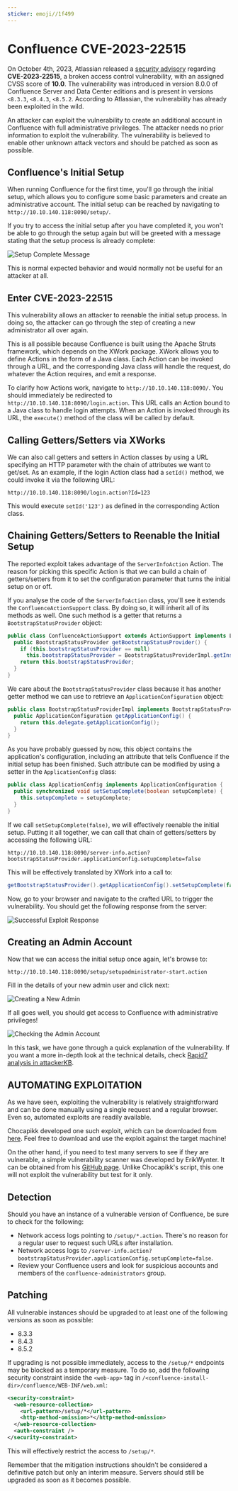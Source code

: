 ```yaml
---
sticker: emoji//1f499
---
```


# Confluence CVE-2023-22515

On October 4th, 2023, Atlassian released a [security advisory](https://confluence.atlassian.com/security/cve-2023-22515-privilege-escalation-vulnerability-in-confluence-data-center-and-server-1295682276.html) regarding **CVE-2023-22515**, a broken access control vulnerability, with an assigned CVSS score of **10.0**. The vulnerability was introduced in version 8.0.0 of Confluence Server and Data Center editions and is present in versions `<8.3.3`, `<8.4.3`, `<8.5.2`. According to Atlassian, the vulnerability has already been exploited in the wild.

An attacker can exploit the vulnerability to create an additional account in Confluence with full administrative privileges. The attacker needs no prior information to exploit the vulnerability. The vulnerability is believed to enable other unknown attack vectors and should be patched as soon as possible.

## Confluence's Initial Setup

When running Confluence for the first time, you'll go through the initial setup, which allows you to configure some basic parameters and create an administrative account. The initial setup can be reached by navigating to `http://10.10.140.118:8090/setup/`.

If you try to access the initial setup after you have completed it, you won't be able to go through the setup again but will be greeted with a message stating that the setup process is already complete:

![Setup Complete Message](https://tryhackme-images.s3.amazonaws.com/user-uploads/5ed5961c6276df568891c3ea/room-content/87a38e7e852b41d0cf2eee22d9a1708e.png)

This is normal expected behavior and would normally not be useful for an attacker at all.

## Enter CVE-2023-22515

This vulnerability allows an attacker to reenable the initial setup process. In doing so, the attacker can go through the step of creating a new administrator all over again.

This is all possible because Confluence is built using the Apache Struts framework, which depends on the XWork package. XWork allows you to define Actions in the form of a Java class. Each Action can be invoked through a URL, and the corresponding Java class will handle the request, do whatever the Action requires, and emit a response.&#x20;

To clarify how Actions work, navigate to `http://10.10.140.118:8090/`. You should immediately be redirected to `http://10.10.140.118:8090/login.action`. This URL calls an Action bound to a Java class to handle login attempts. When an Action is invoked through its URL, the `execute()` method of the class will be called by default.

## Calling Getters/Setters via XWorks&#x20;

We can also call getters and setters in Action classes by using a URL specifying an HTTP parameter with the chain of attributes we want to get/set. As an example, if the login Action class had a `setId()` method, we could invoke it via the following URL:

```shell
http://10.10.140.118:8090/login.action?Id=123
```

This would execute `setId('123')` as defined in the corresponding Action class.

## Chaining Getters/Setters to Reenable the Initial Setup

The reported exploit takes advantage of the `ServerInfoAction` Action. The reason for picking this specific Action is that we can build a chain of getters/setters from it to set the configuration parameter that turns the initial setup on or off.

If you analyse the code of the `ServerInfoAction` class, you'll see it extends the `ConfluenceActionSupport` class. By doing so, it will inherit all of its methods as well. One such method is a getter that returns a `BootstrapStatusProvider` object:

```java
public class ConfluenceActionSupport extends ActionSupport implements LocaleProvider, WebInterface, MessageHolderAware {
  public BootstrapStatusProvider getBootstrapStatusProvider() {
    if (this.bootstrapStatusProvider == null)
      this.bootstrapStatusProvider = BootstrapStatusProviderImpl.getInstance(); 
    return this.bootstrapStatusProvider;
  }
}
```

We care about the `BootstrapStatusProvider` class because it has another getter method we can use to retrieve an `ApplicationConfiguration` object:

```java
public class BootstrapStatusProviderImpl implements BootstrapStatusProvider, BootstrapManagerInternal {
  public ApplicationConfiguration getApplicationConfig() {
    return this.delegate.getApplicationConfig();
  }
}
```

As you have probably guessed by now, this object contains the application's configuration, including an attribute that tells Confluence if the initial setup has been finished. Such attribute can be modified by using a setter in the `ApplicationConfig` class:

```java
public class ApplicationConfig implements ApplicationConfiguration {
  public synchronized void setSetupComplete(boolean setupComplete) {
    this.setupComplete = setupComplete;
  }  
}
```

If we call `setSetupComplete(false)`, we will effectively reenable the initial setup. Putting it all together, we can call that chain of getters/setters by accessing the following URL:

```shell-session
http://10.10.140.118:8090/server-info.action?bootstrapStatusProvider.applicationConfig.setupComplete=false
```

This will be effectively translated by XWork into a call to:

```java
getBootstrapStatusProvider().getApplicationConfig().setSetupComplete(false)
```

Now, go to your browser and navigate to the crafted URL to trigger the vulnerability. You should get the following response from the server:

![Successful Exploit Response](https://tryhackme-images.s3.amazonaws.com/user-uploads/5ed5961c6276df568891c3ea/room-content/f84573513308dce89e4e11f2aa5421d7.png)

## Creating an Admin Account

Now that we can access the initial setup once again, let's browse to:&#x20;

```shell-session
http://10.10.140.118:8090/setup/setupadministrator-start.action
```

Fill in the details of your new admin user and click next:

![Creating a New Admin](https://tryhackme-images.s3.amazonaws.com/user-uploads/5ed5961c6276df568891c3ea/room-content/eabc9bac04b7cf6512f120e4e93e0df6.png)

If all goes well, you should get access to Confluence with administrative privileges!

![Checking the Admin Account](https://tryhackme-images.s3.amazonaws.com/user-uploads/5ed5961c6276df568891c3ea/room-content/5a03b959aba38ec9fb2e12cd37401176.png)

In this task, we have gone through a quick explanation of the vulnerability. If you want a more in-depth look at the technical details, check [Rapid7 analysis in attackerKB](https://attackerkb.com/topics/Q5f0ItSzw5/cve-2023-22515/rapid7-analysis?referrer=moreFromAKB).

## AUTOMATING EXPLOITATION

As we have seen, exploiting the vulnerability is relatively straightforward and can be done manually using a single request and a regular browser. Even so, automated exploits are readily available.&#x20;

Chocapikk developed one such exploit, which can be downloaded from [here](https://github.com/Chocapikk/CVE-2023-22515). Feel free to download and use the exploit against the target machine!

On the other hand, if you need to test many servers to see if they are vulnerable, a simple vulnerability scanner was developed by ErikWynter. It can be obtained from his [GitHub page](https://github.com/ErikWynter/CVE-2023-22515-Scan). Unlike Chocapikk's script, this one will not exploit the vulnerability but test for it only.

## Detection

Should you have an instance of a vulnerable version of Confluence, be sure to check for the following:

* Network access logs pointing to `/setup/*.action`. There's no reason for a regular user to request such URLs after installation.
* Network access logs to `/server-info.action?bootstrapStatusProvider.applicationConfig.setupComplete=false`.
* Review your Confluence users and look for suspicious accounts and members of the `confluence-administrators` group.

## Patching

All vulnerable instances should be upgraded to at least one of the following versions as soon as possible:

* 8.3.3
* 8.4.3
* 8.5.2

If upgrading is not possible immediately, access to the `/setup/*` endpoints may be blocked as a temporary measure. To do so, add the following security constraint inside the `<web-app>` tag in `/<confluence-install-dir>/confluence/WEB-INF/web.xml`:

```xml
<security-constraint>
  <web-resource-collection>
    <url-pattern>/setup/*</url-pattern>
    <http-method-omission>*</http-method-omission>
  </web-resource-collection>
  <auth-constraint />
</security-constraint>
```

This will effectively restrict the access to `/setup/*`.

Remember that the mitigation instructions shouldn't be considered a definitive patch but only an interim measure. Servers should still be upgraded as soon as it becomes possible.
